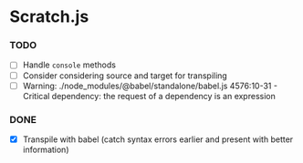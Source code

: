 # Scratch.js



### TODO
- [ ] Handle `console` methods
- [ ] Consider considering source and target for transpiling 
- [ ] Warning: ./node_modules/@babel/standalone/babel.js 4576:10-31 - Critical dependency: the request of a dependency is an expression

### DONE
- [x] Transpile with babel (catch syntax errors earlier and present with better information)
